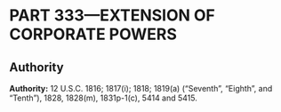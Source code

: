 # PART 333—EXTENSION OF CORPORATE POWERS 


## Authority

**Authority:** 12 U.S.C. 1816; 1817(i); 1818; 1819(a) (“Seventh”, “Eighth”, and “Tenth”), 1828, 1828(m), 1831p-1(c), 5414 and 5415.




